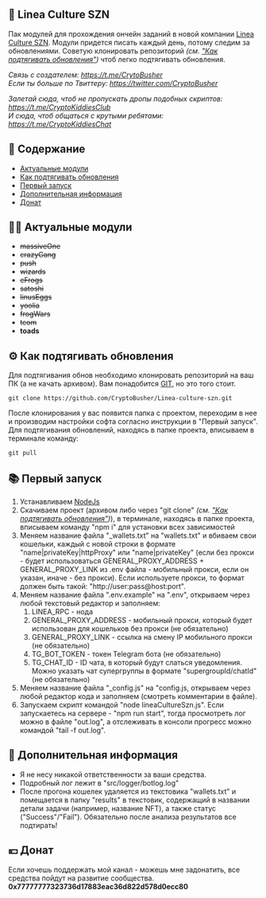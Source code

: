 ## 🚀 Linea Сulture SZN
Пак модулей для прохождения ончейн заданий в новой компании [Linea Culture SZN](https://app.layer3.xyz/campaigns/linea-culture-szn?slug=linea-culture-szn). Модули придется писать каждый день, потому следим за обновлениями. Советую клонировать репозиторий <i>(см. ["Как подтягивать обновления"](#%EF%B8%8F-%D0%BA%D0%B0%D0%BA-%D0%BF%D0%BE%D0%B4%D1%82%D1%8F%D0%B3%D0%B8%D0%B2%D0%B0%D1%82%D1%8C-%D0%BE%D0%B1%D0%BD%D0%BE%D0%B2%D0%BB%D0%B5%D0%BD%D0%B8%D1%8F))</i> чтоб легко подтягивать обновления.

<i>Связь с создателем: https://t.me/CrytoBusher</i> <br>
<i>Если ты больше по Твиттеру: https://twitter.com/CryptoBusher</i> <br>

<i>Залетай сюда, чтоб не пропускать дропы подобных скриптов: https://t.me/CryptoKiddiesClub</i> <br>
<i>И сюда, чтоб общаться с крутыми ребятами: https://t.me/CryptoKiddiesChat</i> <br>

## 📖 Содержание
- [Актуальные модули](#-%D0%B0%D0%BA%D1%82%D1%83%D0%B0%D0%BB%D1%8C%D0%BD%D1%8B%D0%B5-%D0%BC%D0%BE%D0%B4%D1%83%D0%BB%D0%B8)
- [Как подтягивать обновления](#%EF%B8%8F-%D0%BA%D0%B0%D0%BA-%D0%BF%D0%BE%D0%B4%D1%82%D1%8F%D0%B3%D0%B8%D0%B2%D0%B0%D1%82%D1%8C-%D0%BE%D0%B1%D0%BD%D0%BE%D0%B2%D0%BB%D0%B5%D0%BD%D0%B8%D1%8F)
- [Первый запуск](#-%D0%BF%D0%B5%D1%80%D0%B2%D1%8B%D0%B9-%D0%B7%D0%B0%D0%BF%D1%83%D1%81%D0%BA)
- [Дополнительная информация](#-%D0%B4%D0%BE%D0%BF%D0%BE%D0%BB%D0%BD%D0%B8%D1%82%D0%B5%D0%BB%D1%8C%D0%BD%D0%B0%D1%8F-%D0%B8%D0%BD%D1%84%D0%BE%D1%80%D0%BC%D0%B0%D1%86%D0%B8%D1%8F)
- [Донат](#-%D0%B4%D0%BE%D0%BD%D0%B0%D1%82)

## 👨‍💻 Актуальные модули
- ~~massiveOne~~
- ~~crazyGang~~
- ~~push~~
- ~~wizards~~
- ~~eFrogs~~
- ~~satoshi~~
- ~~linusEggs~~
- ~~yoolia~~
- ~~frogWars~~
- ~~tcom~~
- **toads**


## ⚙️ Как подтягивать обновления
Для подтягивания обнов необходимо клонировать репозиторий на ваш ПК (а не качать архивом). Вам понадобится [GIT](https://git-scm.com/), но это того стоит.
```
git clone https://github.com/CryptoBusher/Linea-culture-szn.git
```

После клонирования у вас появится папка с проектом, переходим в нее и производим настройки софта согласно инструкции в "Первый запуск". Для подтягивания обновлений, находясь в папке проекта, вписываем в терминале команду:
```
git pull
```

## 📚 Первый запуск
1. Устанавливаем [NodeJs](https://nodejs.org/en/download)
2. Скачиваем проект (архивом либо через "git clone" <i>(см. ["Как подтягивать обновления"](#%EF%B8%8F-%D0%BA%D0%B0%D0%BA-%D0%BF%D0%BE%D0%B4%D1%82%D1%8F%D0%B3%D0%B8%D0%B2%D0%B0%D1%82%D1%8C-%D0%BE%D0%B1%D0%BD%D0%BE%D0%B2%D0%BB%D0%B5%D0%BD%D0%B8%D1%8F))</i>), в терминале, находясь в папке проекта, вписываем команду "npm i" для установки всех зависимостей
3. Меняем название файла "_wallets.txt" на "wallets.txt" и вбиваем свои кошельки, каждый с новой строки в формате "name|privateKey|httpProxy" или "name|privateKey" (если без прокси - будет использоваться GENERAL_PROXY_ADDRESS + GENERAL_PROXY_LINK из .env файла - мобильный прокси, если он указан, иначе - без прокси).  Если используете прокси, то формат должен быть такой: "http://user:pass@host:port".
4. Меняем название файла ".env.example" на ".env", открываем через любой текстовый редактор и заполняем:
    1. LINEA_RPC - нода
    2. GENERAL_PROXY_ADDRESS - мобильный прокси, который будет использован для кошельков без прокси (не обязательно)
    3. GENERAL_PROXY_LINK - ссылка на смену IP мобильного прокси (не обязательно)
    4. TG_BOT_TOKEN - токен Telegram бота (не обязательно)
    5. TG_CHAT_ID - ID чата, в который будут слаться уведомления. Можно указать чат супергруппы в формате "supergroupId/chatId" (не обязательно)
5. Меняем название файла "_config.js" на "config.js, открываем через любой редактор кода и заполняем (смотреть комментарии в файле).
6. Запускаем скрипт командой "node lineaCultureSzn.js". Если запускаетесь на сервере - "npm run start", тогда просмотреть лог можно в файле "out.log", а отслеживать в консоли прогресс можно командой "tail -f out.log".

## 🌵 Дополнительная информация
- Я не несу никакой ответственности за ваши средства.
- Подробный лог лежит в "src/logger/botlog.log"
- После прогона кошелек удаляется из текстовика "wallets.txt" и помещается в папку "results" в текстовик, содержащий в названии детали задачи (например, название NFT), а также статус ("Success"/"Fail"). Обязательно после анализа результатов все подтирать!

## 💴 Донат
Если хочешь поддержать мой канал - можешь мне задонатить, все средства пойдут на развитие сообщества.
<b>0x77777777323736d17883eac36d822d578d0ecc80</b>
